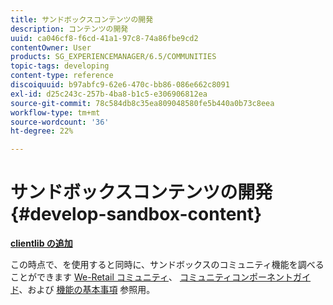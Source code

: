 ```yaml
---
title: サンドボックスコンテンツの開発
description: コンテンツの開発
uuid: ca046cf8-f6cd-41a1-97c8-74a86fbe9cd2
contentOwner: User
products: SG_EXPERIENCEMANAGER/6.5/COMMUNITIES
topic-tags: developing
content-type: reference
discoiquuid: b97abfc9-62e6-470c-bb86-086e662c8091
exl-id: d25c243c-257b-4ba8-b1c5-e306906812ea
source-git-commit: 78c584db8c35ea809048580fe5b440a0b73c8eea
workflow-type: tm+mt
source-wordcount: '36'
ht-degree: 22%

---
```


# サンドボックスコンテンツの開発  {#develop-sandbox-content}

**[clientlib の追加](add-clientlibs.md)**

この時点で、を使用すると同時に、サンドボックスのコミュニティ機能を調べることができます [We-Retail コミュニティ](../../help/sites-developing/we-retail.md)、 [コミュニティコンポーネントガイド](components-guide.md)、および [機能の基本事項](essentials.md) 参照用。
